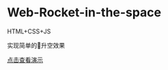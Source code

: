 # Web-Rocket-in-the-space

HTML+CSS+JS

实现简单的🚀升空效果

[点击查看演示](https://feifeirun97.github.io/Web-Rocket-in-the-space/)

